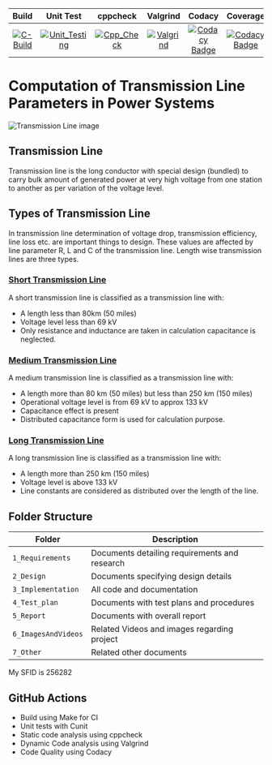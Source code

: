 |Build|Unit Test|cppcheck|Valgrind|Codacy|Coverage|
|:--:|:--:|:--:|:--:|:--:|:--:|
|[![C-Build](https://github.com/jagadeesharadhyula7608/Stepin_MiniProject_256282/actions/workflows/c-build.yml/badge.svg)](https://github.com/jagadeesharadhyula7608/Stepin_MiniProject_256282/actions/workflows/c-build.yml)|[![Unit_Testing](https://github.com/jagadeesharadhyula7608/Stepin_MiniProject_256282/actions/workflows/unit_test.yml/badge.svg)](https://github.com/jagadeesharadhyula7608/Stepin_MiniProject_256282/actions/workflows/unit_test.yml)|[![Cpp_Check](https://github.com/jagadeesharadhyula7608/Stepin_MiniProject_256282/actions/workflows/cpp-check.yml/badge.svg)](https://github.com/jagadeesharadhyula7608/Stepin_MiniProject_256282/actions/workflows/cpp-check.yml)|[![Valgrind](https://github.com/jagadeesharadhyula7608/Stepin_MiniProject_256282/actions/workflows/Valgrind.yml/badge.svg)](https://github.com/jagadeesharadhyula7608/Stepin_MiniProject_256282/actions/workflows/Valgrind.yml)|[![Codacy Badge](https://app.codacy.com/project/badge/Grade/3ac7e2a959a24fa4b5d1b9c1c886ff75)](https://www.codacy.com/manual/stepin654321/MiniProject_Template?utm_source=github.com&amp;utm_medium=referral&amp;utm_content=stepin654321/MiniProject_Template&amp;utm_campaign=Badge_Grade)|[![Codacy Badge](https://app.codacy.com/project/badge/Grade/0e75367246ec4499ae4e3bfd5c15e93e)](https://www.codacy.com/gh/jagadeesharadhyula7608/Stepin_MiniProject_256282/dashboard?utm_source=github.com&amp;utm_medium=referral&amp;utm_content=jagadeesharadhyula7608/Stepin_MiniProject_256282&amp;utm_campaign=Badge_Grade)|




# Computation of Transmission Line Parameters in Power Systems
![Transmission Line image](https://4.imimg.com/data4/XK/RN/MY-15740765/overhead-transmission-line-500x500.jpg) 

## Transmission Line
Transmission line is the long conductor with special design (bundled) to carry bulk amount of generated power at very high voltage from one station to another as per variation of the voltage level.
## Types of Transmission Line
In transmission line determination of voltage drop, transmission efficiency, line loss etc. are important things to design. These values are affected by line parameter R, L and C of the transmission line. Length wise transmission lines are three types.
###  [Short Transmission Line](https://www.electrical4u.com/short-transmission-line/)
A short transmission line is classified as a transmission line with:
- A length less than 80km (50 miles)
- Voltage level less than 69 kV
- Only resistance and inductance are taken in calculation capacitance is neglected.
### [Medium Transmission Line](https://www.electrical4u.com/medium-transmission-line/#:~:text=A%20medium%20transmission%20line%20is,250%20km%20(150%20miles).)
A medium transmission line is classified as a transmission line with:
- A length more than 80 km (50 miles) but less than 250 km (150 miles)
- Operational voltage level is from 69 kV to approx 133 kV
- Capacitance effect is present
- Distributed capacitance form is used for calculation purpose.
### [Long Transmission Line](https://www.electrical4u.com/long-transmission-line/#:~:text=A%20long%20transmission%20line%20is,250%20km%20(150%20miles).&text=In%20a%20long%20transmission%20line,the%20entire%20length%20of%20line.)
A long transmission line is classified as a transmission line with:
- A length more than 250 km (150 miles)
- Voltage level is above 133 kV
- Line constants are considered as distributed over the length of the line.

## Folder Structure
Folder             | Description
-------------------| -----------------------------------------
`1_Requirements`   | Documents detailing requirements and research
`2_Design`         | Documents specifying design details
`3_Implementation` | All code and documentation
`4_Test_plan`      | Documents with test plans and procedures
`5_Report`         | Documents with overall report
`6_ImagesAndVideos`| Related Videos and images regarding project
`7_Other`          | Related other documents

My SFID is 256282

## GitHub Actions
* Build using Make for CI
* Unit tests with Cunit
* Static code analysis using cppcheck
* Dynamic Code analysis using Valgrind
* Code Quality using Codacy
